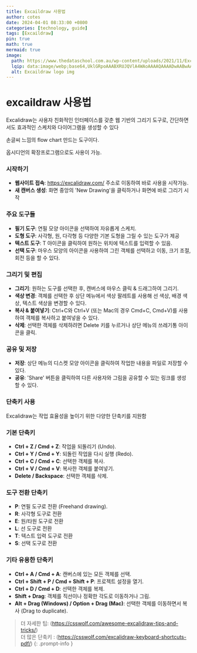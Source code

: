 ```yaml
---
title: Excaildraw 사용법
author: cotes
date: 2024-04-01 08:33:00 +0800
categories: [technology, guide]
tags: [Excaildraw]
pin: true
math: true
mermaid: true
image:
  path: https://www.thedataschool.com.au/wp-content/uploads/2021/11/Excalidraw-1080x669.png
  lqip: data:image/webp;base64,UklGRpoAAABXRUJQVlA4WAoAAAAQAAAADwAABwAAQUxQSDIAAAARL0AmbZurmr57yyIiqE8oiG0bejIYEQTgqiDA9vqnsUSI6H+oAERp2HZ65qP/VIAWAFZQOCBCAAAA8AEAnQEqEAAIAAVAfCWkAALp8sF8rgRgAP7o9FDvMCkMde9PK7euH5M1m6VWoDXf2FkP3BqV0ZYbO6NA/VFIAAAA
  alt: Excaildraw logo img 
---
```



# excaildraw 사용법

Excalidraw는 사용자 친화적인 인터페이스를 갖춘 웹 기반의 그리기 도구로, 간단하면서도 효과적인 스케치와 다이어그램을 생성할 수 있다 

손글씨 느낌의 flow chart 만드는 도구이다.

옵시디언의 확장프로그램으로도 사용이 가능.

### **시작하기**

- **웹사이트 접속**: https://excalidraw.com/ 주소로 이동하여 바로 사용을 시작가능.
- **새 캔버스 생성**: 화면 중앙의 'New Drawing'을 클릭하거나 화면에 바로 그리기 시작

### **주요 도구들**

- **필기 도구**: 연필 모양 아이콘을 선택하여 자유롭게 스케치.
- **도형 도구**: 사각형, 원, 다각형 등 다양한 기본 도형을 그릴 수 있는 도구가 제공
- **텍스트 도구**: T 아이콘을 클릭하여 원하는 위치에 텍스트를 입력할 수 있음.
- **선택 도구**: 마우스 모양의 아이콘을 사용하여 그린 객체를 선택하고 이동, 크기 조절, 회전 등을 할 수 있다.

### **그리기 및 편집**

- **그리기**: 원하는 도구를 선택한 후, 캔버스에 마우스 클릭 & 드래그하여 그리기.
- **색상 변경**: 객체를 선택한 후 상단 메뉴에서 색상 팔레트를 사용해 선 색상, 배경 색상, 텍스트 색상을 변경할 수 있다.
- **복사 & 붙여넣기**: Ctrl+C와 Ctrl+V (또는 Mac의 경우 Cmd+C, Cmd+V)를 사용하여 객체를 복사하고 붙여넣을 수 있다.
- **삭제**: 선택한 객체를 삭제하려면 Delete 키를 누르거나 상단 메뉴의 쓰레기통 아이콘을 클릭.

### **공유 및 저장**

- **저장**: 상단 메뉴의 디스켓 모양 아이콘을 클릭하여 작업한 내용을 파일로 저장할 수 있다.
- **공유**: 'Share' 버튼을 클릭하여 다른 사용자와 그림을 공유할 수 있는 링크를 생성할 수 있다.

### **단축키 사용**

Excalidraw는 작업 효율성을 높이기 위한 다양한 단축키를 지원함 

### **기본 단축키**

- **Ctrl + Z / Cmd + Z**: 작업을 되돌리기 (Undo).
- **Ctrl + Y / Cmd + Y**: 되돌린 작업을 다시 실행 (Redo).
- **Ctrl + C / Cmd + C**: 선택한 객체를 복사.
- **Ctrl + V / Cmd + V**: 복사한 객체를 붙여넣기.
- **Delete / Backspace**: 선택한 객체를 삭제.

### **도구 전환 단축키**

- **P**: 연필 도구로 전환 (Freehand drawing).
- **R**: 사각형 도구로 전환
- **E**: 원/타원 도구로 전환
- **L**: 선 도구로 전환
- **T**: 텍스트 입력 도구로 전환
- **S**: 선택 도구로 전환

### **기타 유용한 단축키**

- **Ctrl + A / Cmd + A**: 캔버스에 있는 모든 객체를 선택.
- **Ctrl + Shift + P / Cmd + Shift + P**: 프로젝트 설정을 열기.
- **Ctrl + D / Cmd + D**: 선택한 객체를 복제.
- **Shift + Drag**: 객체를 직선이나 정확한 각도로 이동하거나 그림.
- **Alt + Drag (Windows) / Option + Drag (Mac)**: 선택한 객체를 이동하면서 복사 (Drag to duplicate).  
  
  
  
> 더 자세한 팁: (https://csswolf.com/awesome-excalidraw-tips-and-tricks/)   
> 더 많은 단축키 : (https://csswolf.com/excalidraw-keyboard-shortcuts-pdf/)
{: .prompt-info }